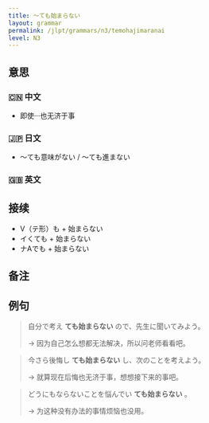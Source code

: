 ```yaml
---
title: 〜ても始まらない
layout: grammar
permalink: /jlpt/grammars/n3/temohajimaranai
level: N3
---
```


## 意思

### 🇨🇳 中文

- 即使···也无济于事

### 🇯🇵 日文

- 〜ても意味がない / 〜ても進まない

### 🇬🇧 英文


## 接续

- V（テ形）も + 始まらない
- イくても + 始まらない
- ナAでも + 始まらない

## 备注


## 例句

> 自分で考え **ても始まらない** ので、先生に聞いてみよう。
>
> → 因为自己怎么想都无法解决，所以问老师看看吧。

> 今さら後悔し **ても始まらない** し、次のことを考えよう。
>
> → 就算现在后悔也无济于事，想想接下来的事吧。

> どうにもならないことを悩んでい **ても始まらない** 。
>
> → 为这种没有办法的事情烦恼也没用。

